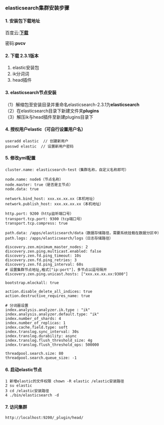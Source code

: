 ### elasticsearch集群安装步骤
#### 1. 安装包下载地址
百度云:**[下载](https://pan.baidu.com/s/1zlEMYBIS6IAvFlcLYl_etA)**  
   
密码:**pvcv**

#### 2. 下载 2.3.1版本
1. elastic安装包
2. ik分词词
3. head插件

#### 3. elasticsearch节点安装
（1）解缩包至安装目录并重命名elasticsearch-2.3.1为**elasticsearch**  
（2）在elasticsearch目录下新建文件夹**plugins**  
（3）解压ik与head插件至新建plugins目录下

#### 4. 授权用户elastic（可自行设置用户名）
```
useradd elastic  // 创建新用户
passwd elastic  // 设置新用户密码
```
#### 5. 修改yml配置
```text
cluster.name: elasticsearch-test（集群名称，自定义名称即可）

node.name: node6（节点名称）
node.master: true（是否是主节点）
node.data: true

network.bind_host: xxx.xx.xx.xx（本机地址）
network.publish_host: xxx.xx.xx.xx（本机地址）

http.port: 9200（http监听端口号）
transport.tcp.port: 9300（tcp端口号）
transport.tcp.compress: true

path.data: /apps/elasticsearch/data（数据存储路径，需要系统挂载在数据分区中）
path.logs: /apps/elasticsearch/logs（日志存储路径）

discovery.zen.minimum_master_nodes: 2
discovery.zen.ping.multicast.enabled: false
discovery.zen.fd.ping_timeout: 10s
discovery.zen.fd.ping_retries: 3
discovery.zen.fd.ping_interval: 60s
# 设置集群节点地址,格式["ip:port"]，多节点以逗号隔开
discovery.zen.ping.unicast.hosts: ["xxx.xx.xx.xx:9300"]

bootstrap.mlockall: true

action.disable_delete_all_indices: true
action.destructive_requires_name: true

# 分词器设置
index.analysis.analyzer.ik.type : "ik"
index.analysis.analyzer.default.type: "ik"
index.number_of_shards: 4
index.number_of_replicas: 1
index.cache.field.type: soft
index.translog.sync_interval: 30s
index.translog.durability: async
index.translog.flush_threshold_size: 4g
index.translog.flush_threshold_ops: 500000

threadpool.search.size: 80
threadpool.search.queue_size: -1
```
#### 6. 启动elastic节点
```
1 新增elastic的文件权限 chown -R elastic /elastic安装路径
2 su elastic
3 cd /elastic安装路径
4 ./bin/elasticsearch -d
```

#### 7. 访问集群
```commandline
http://localhost:9200/_plugin/head/
```